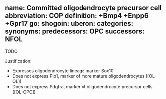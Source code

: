 name: Committed oligodendrocyte precursor cell
abbreviation: COP
definition: +Bmp4 +Enpp6 +Gpr17
go:
shogoin: 
uberon:
categories:
synonyms:
predecessors: OPC
successors: NFOL
---

TODO

Justification:

* Expresses oligodendrocyte lineage marker Sox10
* Does not express Plp1, marker of more mature oligodendrocytes ([OL-OL])
* Does not express Pdgfra, marker of oligodendrocyte precursor cells ([OL-OPC])  


